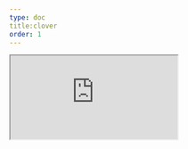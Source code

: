 ```yaml
---
type: doc
title:clover
order: 1
---
```


<iframe class="editor" src="https://grimoiregl.github.io/grimoire.gl-example#clover"></iframe>
